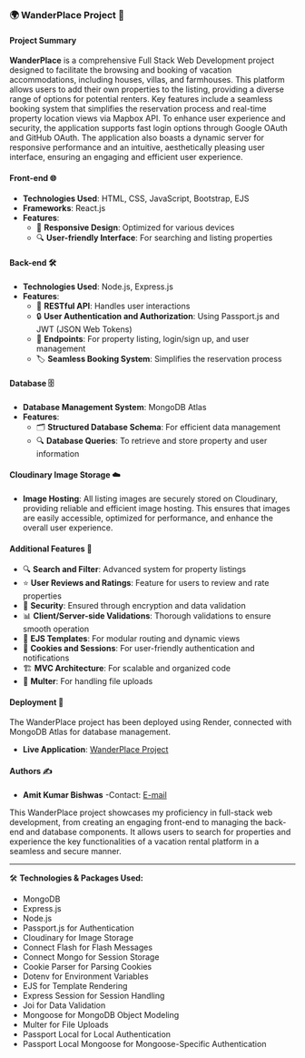 ### 🌍 WanderPlace Project 🏡

#### Project Summary

**WanderPlace** is a comprehensive Full Stack Web Development project designed
to facilitate the browsing and booking of vacation accommodations, including
houses, villas, and farmhouses. This platform allows users to add their own
properties to the listing, providing a diverse range of options for potential
renters. Key features include a seamless booking system that simplifies the
reservation process and real-time property location views via Mapbox API. To
enhance user experience and security, the application supports fast login
options through Google OAuth and GitHub OAuth. The application also boasts a
dynamic server for responsive performance and an intuitive, aesthetically
pleasing user interface, ensuring an engaging and efficient user experience.

#### Front-end 🌐

- **Technologies Used**: HTML, CSS, JavaScript, Bootstrap, EJS
- **Frameworks**: React.js
- **Features**:
  - 📱 **Responsive Design**: Optimized for various devices
  - 🔍 **User-friendly Interface**: For searching and listing properties

#### Back-end 🛠️

- **Technologies Used**: Node.js, Express.js
- **Features**:
  - 🧩 **RESTful API**: Handles user interactions
  - 🔒 **User Authentication and Authorization**: Using Passport.js and JWT
    (JSON Web Tokens)
  - 📄 **Endpoints**: For property listing, login/sign up, and user management
  - 🏷️ **Seamless Booking System**: Simplifies the reservation process

#### Database 🗄️

- **Database Management System**: MongoDB Atlas
- **Features**:
  - 🗂️ **Structured Database Schema**: For efficient data management
  - 🔍 **Database Queries**: To retrieve and store property and user information

#### Cloudinary Image Storage ☁️

- **Image Hosting**: All listing images are securely stored on Cloudinary,
  providing reliable and efficient image hosting. This ensures that images are
  easily accessible, optimized for performance, and enhance the overall user
  experience.

#### Additional Features 🌟

- 🔍 **Search and Filter**: Advanced system for property listings
- ⭐ **User Reviews and Ratings**: Feature for users to review and rate
  properties
- 🔐 **Security**: Ensured through encryption and data validation
- 📊 **Client/Server-side Validations**: Thorough validations to ensure smooth
  operation
- 🎨 **EJS Templates**: For modular routing and dynamic views
- 🍪 **Cookies and Sessions**: For user-friendly authentication and
  notifications
- 🏗️ **MVC Architecture**: For scalable and organized code
- 💾 **Multer**: For handling file uploads

#### Deployment 🚀

The WanderPlace project has been deployed using Render, connected with MongoDB
Atlas for database management.

- **Live Application**:
  [WanderPlace Project](https://wanderplace-gxnn.onrender.com/)

#### Authors ✍️

- **Amit Kumar Bishwas** -Contact: [E-mail](amitsarkar019999@gmail.com)

This WanderPlace project showcases my proficiency in full-stack web development,
from creating an engaging front-end to managing the back-end and database
components. It allows users to search for properties and experience the key
functionalities of a vacation rental platform in a seamless and secure manner.

---

🛠️ **Technologies & Packages Used:**

- MongoDB
- Express.js
- Node.js
- Passport.js for Authentication
- Cloudinary for Image Storage
- Connect Flash for Flash Messages
- Connect Mongo for Session Storage
- Cookie Parser for Parsing Cookies
- Dotenv for Environment Variables
- EJS for Template Rendering
- Express Session for Session Handling
- Joi for Data Validation
- Mongoose for MongoDB Object Modeling
- Multer for File Uploads
- Passport Local for Local Authentication
- Passport Local Mongoose for Mongoose-Specific Authentication
